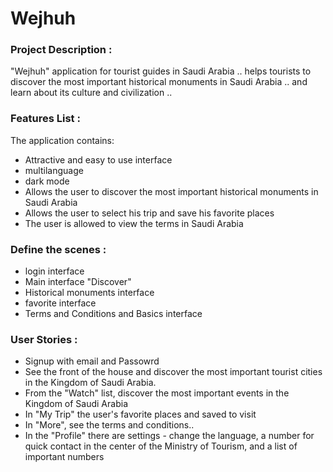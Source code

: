 # Wejhuh

### Project Description :
"Wejhuh"
application for tourist guides in Saudi Arabia .. helps tourists to discover the most important historical monuments in Saudi Arabia ..
and learn about its culture and civilization ..


### Features List :
The application contains:
- Attractive and easy to use interface
- multilanguage
- dark mode
- Allows the user to discover the most important historical monuments in Saudi Arabia
- Allows the user to select his trip and save his favorite places
- The user is allowed to view the terms in Saudi Arabia


### Define the scenes :
- login interface
- Main interface "Discover"
- Historical monuments interface
- favorite interface
- Terms and Conditions and Basics interface


### User Stories :
- Signup with email and Passowrd
- See the front of the house and discover the most important tourist cities in the Kingdom of Saudi Arabia.
- From the "Watch" list, discover the most important events in the Kingdom of Saudi Arabia
- In "My Trip" the user's favorite places and saved to visit
- In "More", see the terms and conditions..
- In the "Profile" there are settings - change the language, a number for quick contact in the center of the Ministry of Tourism, and a list of important numbers
